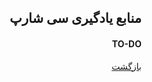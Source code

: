 <div dir="rtl" lang="fa">

  <h2>منابع یادگیری سی شارپ</h2>
  
  <h4>TO-DO</h4>
  
  
  
<a href="./">بازگشت</a>
  
</div>
